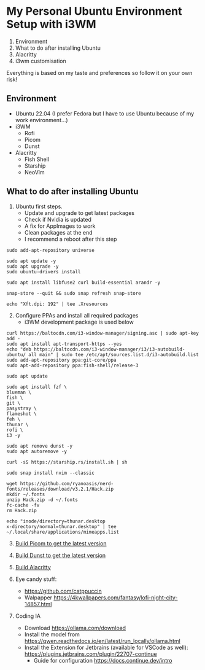 # My Personal Ubuntu Environment Setup with i3WM
1. Environment
2. What to do after installing Ubuntu
3. Alacritty
4. i3wm customisation

Everything is based on my taste and preferences so follow it on your own risk!  

## Environment
- Ubuntu 22.04 (I prefer Fedora but I have to use Ubuntu because of my work environment...)
- i3WM
    - Rofi
    - Picom
    - Dunst
- Alacritty
    - Fish Shell
    - Starship
    - NeoVim

## What to do after installing Ubuntu
1. Ubuntu first steps.
    - Update and upgrade to get latest packages
    - Check if Nvidia is updated
    - A fix for AppImages to work
    - Clean packages at the end
    - I recommend a reboot after this step
```shell
sudo add-apt-repository universe

sudo apt update -y
sudo apt upgrade -y
sudo ubuntu-drivers install

sudo apt install libfuse2 curl build-essential arandr -y

snap-store --quit && sudo snap refresh snap-store

echo "Xft.dpi: 192" | tee .Xresources
```  

2. Configure PPAs and install all required packages
    - i3WM development package is used below
```shell
curl https://baltocdn.com/i3-window-manager/signing.asc | sudo apt-key add -
sudo apt install apt-transport-https --yes
echo "deb https://baltocdn.com/i3-window-manager/i3/i3-autobuild-ubuntu/ all main" | sudo tee /etc/apt/sources.list.d/i3-autobuild.list
sudo add-apt-repository ppa:git-core/ppa
sudo apt-add-repository ppa:fish-shell/release-3

sudo apt update

sudo apt install fzf \
blueman \
fish \
git \
pasystray \
flameshot \
feh \
thunar \
rofi \
i3 -y

sudo apt remove dunst -y
sudo apt autoremove -y

curl -sS https://starship.rs/install.sh | sh

sudo snap install nvim --classic

wget https://github.com/ryanoasis/nerd-fonts/releases/download/v3.2.1/Hack.zip
mkdir ~/.fonts
unzip Hack.zip -d ~/.fonts
fc-cache -fv
rm Hack.zip

echo "inode/directory=thunar.desktop
x-directory/normal=thunar.desktop" | tee ~/.local/share/applications/mimeapps.list
```  


3. [Build Picom to get the latest version](https://github.com/yshui/picom/tree/stable/11)

4. [Build Dunst to get the latest version](https://github.com/dunst-project/dunst)

5. [Build Alacritty](https://github.com/alacritty/alacritty/blob/master/INSTALL.md)

6. Eye candy stuff:
    - https://github.com/catppuccin
    - Walpapper https://4kwallpapers.com/fantasy/lofi-night-city-14857.html

7. Coding IA
    - Download https://ollama.com/download
    - Install the model from https://qwen.readthedocs.io/en/latest/run_locally/ollama.html
    - Install the Extension for Jetbrains (available for VSCode as well): https://plugins.jetbrains.com/plugin/22707-continue
        - Guide for configuration https://docs.continue.dev/intro